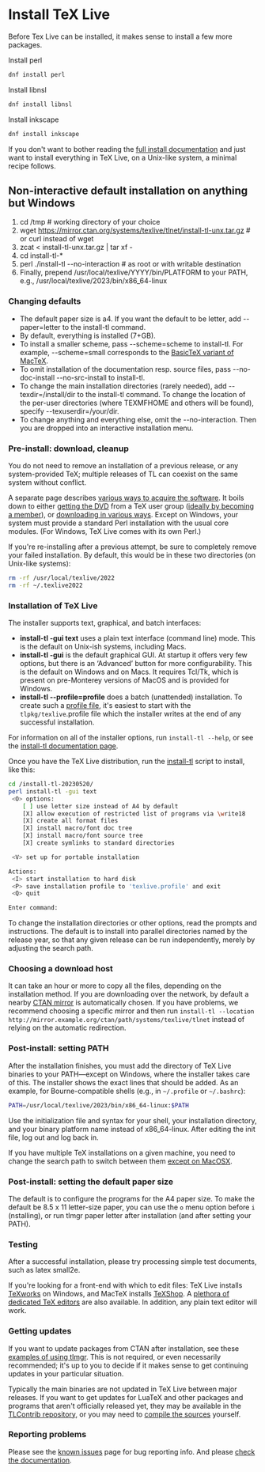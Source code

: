 # Install TeX Live

Before Tex Live can be installed, it makes sense to install a few more packages.

Install perl

```sh
dnf install perl
```

Install libnsl

```sh
dnf install libnsl
```

Install inkscape

```sh
dnf install inkscape
```

If you don't want to bother reading the [full install documentation](https://tug.org/texlive/doc/texlive-en/texlive-en.html#installation) and just want to install everything in TeX Live, on a Unix-like system, a minimal recipe follows.

## Non-interactive default installation on anything but Windows

1. cd /tmp # working directory of your choice
2. wget https://mirror.ctan.org/systems/texlive/tlnet/install-tl-unx.tar.gz # or curl instead of wget
3. zcat < install-tl-unx.tar.gz | tar xf -
4. cd install-tl-*
5. perl ./install-tl --no-interaction # as root or with writable destination
6. Finally, prepend /usr/local/texlive/YYYY/bin/PLATFORM to your PATH,
e.g., /usr/local/texlive/2023/bin/x86_64-linux

### Changing defaults

- The default paper size is a4. If you want the default to be letter, add --paper=letter to the install-tl command.
- By default, everything is installed (7+GB).
- To install a smaller scheme, pass --scheme=scheme to install-tl. For example, --scheme=small corresponds to the [BasicTeX variant of MacTeX](https://tug.org/mactex/morepackages.html).
- To omit installation of the documentation resp. source files, pass --no-doc-install --no-src-install to install-tl.
- To change the main installation directories (rarely needed), add --texdir=/install/dir to the install-tl command. To change the location of the per-user directories (where TEXMFHOME and others will be found), specify --texuserdir=/your/dir.
- To change anything and everything else, omit the --no-interaction. Then you are dropped into an interactive installation menu.

### Pre-install: download, cleanup

You do not need to remove an installation of a previous release, or any system-provided TeX; multiple releases of TL can coexist on the same system without conflict.

A separate page describes [various ways to acquire the software](https://tug.org/texlive/acquire.html). It boils down to either [getting the DVD](https://tug.org/texlive/acquire-dvd.html) from a TeX user group ([ideally by becoming a member](https://tug.org/join.html)), or [downloading in various ways](https://tug.org/texlive/acquire-netinstall.html). Except on Windows, your system must provide a standard Perl installation with the usual core modules. (For Windows, TeX Live comes with its own Perl.)

If you're re-installing after a previous attempt, be sure to completely remove your failed installation. By default, this would be in these two directories (on Unix-like systems):

```sh
rm -rf /usr/local/texlive/2022
rm -rf ~/.texlive2022
```

### Installation of TeX Live

The installer supports text, graphical, and batch interfaces:

- **install-tl -gui text** uses a plain text interface (command line) mode. This is the default on Unix-ish systems, including Macs.
- **install-tl -gui** is the default graphical GUI. At startup it offers very few options, but there is an ‘Advanced’ button for more configurability. This is the default on Windows and on Macs. It requires Tcl/Tk, which is present on pre-Monterey versions of MacOS and is provided for Windows.
- **install-tl --profile=profile** does a batch (unattended) installation. To create such a [profile file](https://tug.org/texlive/doc/install-tl.html#PROFILES), it's easiest to start with the `tlpkg/texlive`.profile file which the installer writes at the end of any successful installation.

For information on all of the installer options, run `install-tl --help`, or see the [install-tl documentation page](https://tug.org/texlive/doc/install-tl.html).


Once you have the TeX Live distribution, run the [install-tl](https://tug.org/texlive/doc/install-tl.html) script to install, like this:

```sh
cd /install-tl-20230520/
perl install-tl -gui text
 <O> options:
	[ ] use letter size instead of A4 by default
	[X] allow execution of restricted list of programs via \write18
	[X] create all format files
	[X] install macro/font doc tree
	[X] install macro/font source tree
	[X] create symlinks to standard directories

 <V> set up for portable installation

Actions:
 <I> start installation to hard disk
 <P> save installation profile to 'texlive.profile' and exit
 <Q> quit

Enter command:
```

To change the installation directories or other options, read the prompts and instructions. The default is to install into parallel directories named by the release year, so that any given release can be run independently, merely by adjusting the search path.

### Choosing a download host

It can take an hour or more to copy all the files, depending on the installation method. If you are downloading over the network, by default a nearby [CTAN mirror](https://ctan.org/mirrors) is automatically chosen. If you have problems, we recommend choosing a specific mirror and then run `install-tl --location http://mirror.example.org/ctan/path/systems/texlive/tlnet` instead of relying on the automatic redirection.

### Post-install: setting PATH

After the installation finishes, you must add the directory of TeX Live binaries to your PATH—except on Windows, where the installer takes care of this. The installer shows the exact lines that should be added. As an example, for Bourne-compatible shells (e.g., in `~/.profile` or `~/.bashrc`):

```sh
PATH=/usr/local/texlive/2023/bin/x86_64-linux:$PATH
```

Use the initialization file and syntax for your shell, your installation directory, and your binary platform name instead of x86_64-linux. After editing the init file, log out and log back in.

If you have multiple TeX installations on a given machine, you need to change the search path to switch between them [except on MacOSX](https://tug.org/mactex/multipletexdistributions.html).

### Post-install: setting the default paper size

The default is to configure the programs for the A4 paper size. To make the default be 8.5 x 11 letter-size paper, you can use the `o` menu option before `i` (nstalling), or run tlmgr paper letter after installation (and after setting your PATH).

### Testing

After a successful installation, please try processing simple test documents, such as latex small2e.

If you're looking for a front-end with which to edit files: TeX Live installs [TeXworks](https://tug.org/texworks) on Windows, and MacTeX installs [TeXShop](https://pages.uoregon.edu/koch/texshop). A [plethora of dedicated TeX editors](https://tug.org/interest.html#editors) are also available. In addition, any plain text editor will work.

### Getting updates

If you want to update packages from CTAN after installation, see these [examples of using tlmgr](https://tug.org/texlive/doc/tlmgr.html#EXAMPLES). This is not required, or even necessarily recommended; it's up to you to decide if it makes sense to get continuing updates in your particular situation.

Typically the main binaries are not updated in TeX Live between major releases. If you want to get updates for LuaTeX and other packages and programs that aren't officially released yet, they may be available in the [TLContrib repository](http://contrib.texlive.info), or you may need to [compile the sources](https://tug.org/texlive/svn) yourself.

### Reporting problems

Please see the [known issues](https://tug.org/texlive/bugs.html) page for bug reporting info. And please [check the documentation](https://tug.org/texlive/doc/texlive-en/texlive-en.html).